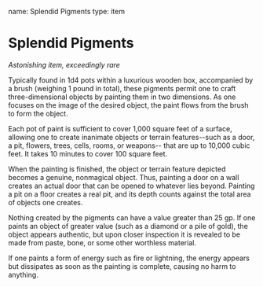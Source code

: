 name: Splendid Pigments
type: item

# Splendid Pigments 
_Astonishing item, exceedingly rare_ 

Typically found in 1d4 pots within a luxurious wooden box, accompanied by a brush (weighing 1 pound in total), these pigments permit one to craft three-dimensional objects by painting them in two dimensions. As one focuses on the image of the desired object, the paint flows from the brush to form the object.

Each pot of paint is sufficient to cover 1,000 square feet of a surface, allowing one to create inanimate objects or terrain features--such as a door, a pit, flowers, trees, cells, rooms, or weapons-- that are up to 10,000 cubic feet. It takes 10 minutes to cover 100 square feet.

When the painting is finished, the object or terrain feature depicted becomes a genuine, nonmagical object. Thus, painting a door on a wall creates an actual door that can be opened to whatever lies beyond. Painting a pit on a floor creates a real pit, and its depth counts against the total area of objects one creates.

Nothing created by the pigments can have a value greater than 25 gp. If one paints an object of greater value (such as a diamond or a pile of gold), the object appears authentic, but upon closer inspection it is revealed to be made from paste, bone, or some other worthless material.

If one paints a form of energy such as fire or lightning, the energy appears but dissipates as soon as the painting is complete, causing no harm to anything. 
